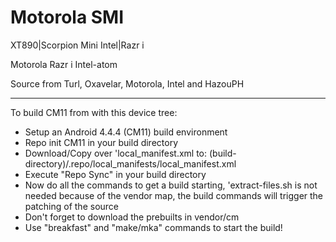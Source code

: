 Motorola SMI
===========================

XT890|Scorpion Mini Intel|Razr i

Motorola Razr i Intel-atom

Source from Turl, Oxavelar, Motorola, Intel and HazouPH

---------------------------------------------------------

To build CM11 from with this device tree:
- Setup an Android 4.4.4 (CM11) build environment
- Repo init CM11 in your build directory
- Download/Copy over 'local_manifest.xml to:
(build-directory)/.repo/local_manifests/local_manifest.xml
- Execute "Repo Sync" in your build directory
- Now do all the commands to get a build starting, 
'extract-files.sh is not needed because of the vendor map,
the build commands will trigger the patching of the source
- Don't forget to download the prebuilts in vendor/cm
- Use "breakfast" and "make/mka" commands to start the build!

